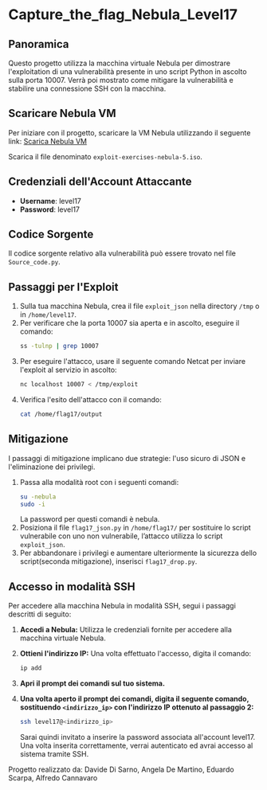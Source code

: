 # Capture_the_flag_Nebula_Level17
## Panoramica

Questo progetto utilizza la macchina virtuale Nebula per dimostrare l'exploitation di una vulnerabilità presente in uno script Python in ascolto sulla porta 10007. Verrà poi mostrato come mitigare la vulnerabilità e stabilire una connessione SSH con la macchina.

## Scaricare Nebula VM

Per iniziare con il progetto, scaricare la VM Nebula utilizzando il seguente link:
[Scarica Nebula VM](https://exploit.education/downloads/)

Scarica il file denominato `exploit-exercises-nebula-5.iso`.

## Credenziali dell'Account Attaccante

- **Username**: level17
- **Password**: level17
  
## Codice Sorgente

Il codice sorgente relativo alla vulnerabilità può essere trovato nel file `Source_code.py`.

## Passaggi per l'Exploit

1. Sulla tua macchina Nebula, crea il file `exploit_json` nella directory `/tmp` o in `/home/level17`.
2. Per verificare che la porta 10007 sia aperta e in ascolto, eseguire il comando:
   ```bash
   ss -tulnp | grep 10007
3. Per eseguire l'attacco, usare il seguente comando Netcat per inviare l'exploit al servizio in ascolto:
   ```bash
   nc localhost 10007 < /tmp/exploit 
4. Verifica l'esito dell'attacco con il comando:
   ```bash
   cat /home/flag17/output
## Mitigazione
I passaggi di mitigazione implicano due strategie: l'uso sicuro di JSON e l'eliminazione dei privilegi.
1. Passa alla modalità root con i seguenti comandi:
   ```bash
   su -nebula
   sudo -i
   ```
   La password per questi comandi è nebula.
2. Posiziona il file `flag17_json.py` in `/home/flag17/` per sostituire lo script vulnerabile con uno non vulnerabile, l’attacco utilizza lo script `exploit_json`.
3. Per abbandonare i privilegi e aumentare ulteriormente la sicurezza dello script(seconda mitigazione), inserisci `flag17_drop.py`.


## Accesso in modalità SSH

Per accedere alla macchina Nebula in modalità SSH, segui i passaggi descritti di seguito:

1. **Accedi a Nebula:** Utilizza le credenziali fornite per accedere alla macchina virtuale Nebula.

2. **Ottieni l'indirizzo IP:** Una volta effettuato l'accesso, digita il comando:

    ```bash
    ip add
    ```

3. **Apri il prompt dei comandi sul tuo sistema.**

4. **Una volta aperto il prompt dei comandi, digita il seguente comando, sostituendo `<indirizzo_ip>` con l'indirizzo IP ottenuto al passaggio 2:**

    ```bash
    ssh level17@<indirizzo_ip>
    ```

    Sarai quindi invitato a inserire la password associata all'account level17. Una volta inserita correttamente, verrai autenticato ed avrai accesso al sistema tramite SSH.


Progetto realizzato da: Davide Di Sarno, Angela De Martino, Eduardo Scarpa, Alfredo Cannavaro
